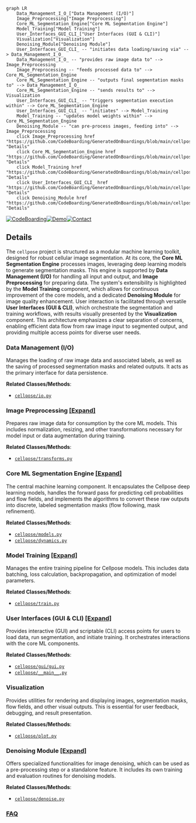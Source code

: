 ```mermaid
graph LR
    Data_Management_I_O_["Data Management (I/O)"]
    Image_Preprocessing["Image Preprocessing"]
    Core_ML_Segmentation_Engine["Core ML Segmentation Engine"]
    Model_Training["Model Training"]
    User_Interfaces_GUI_CLI_["User Interfaces (GUI & CLI)"]
    Visualization["Visualization"]
    Denoising_Module["Denoising Module"]
    User_Interfaces_GUI_CLI_ -- "initiates data loading/saving via" --> Data_Management_I_O_
    Data_Management_I_O_ -- "provides raw image data to" --> Image_Preprocessing
    Image_Preprocessing -- "feeds processed data to" --> Core_ML_Segmentation_Engine
    Core_ML_Segmentation_Engine -- "outputs final segmentation masks to" --> Data_Management_I_O_
    Core_ML_Segmentation_Engine -- "sends results to" --> Visualization
    User_Interfaces_GUI_CLI_ -- "triggers segmentation execution within" --> Core_ML_Segmentation_Engine
    User_Interfaces_GUI_CLI_ -- "initiates" --> Model_Training
    Model_Training -- "updates model weights within" --> Core_ML_Segmentation_Engine
    Denoising_Module -- "can pre-process images, feeding into" --> Image_Preprocessing
    click Image_Preprocessing href "https://github.com/CodeBoarding/GeneratedOnBoardings/blob/main/cellpose/Image_Preprocessing.md" "Details"
    click Core_ML_Segmentation_Engine href "https://github.com/CodeBoarding/GeneratedOnBoardings/blob/main/cellpose/Core_ML_Segmentation_Engine.md" "Details"
    click Model_Training href "https://github.com/CodeBoarding/GeneratedOnBoardings/blob/main/cellpose/Model_Training.md" "Details"
    click User_Interfaces_GUI_CLI_ href "https://github.com/CodeBoarding/GeneratedOnBoardings/blob/main/cellpose/User_Interfaces_GUI_CLI_.md" "Details"
    click Denoising_Module href "https://github.com/CodeBoarding/GeneratedOnBoardings/blob/main/cellpose/Denoising_Module.md" "Details"
```

[![CodeBoarding](https://img.shields.io/badge/Generated%20by-CodeBoarding-9cf?style=flat-square)](https://github.com/CodeBoarding/GeneratedOnBoardings)[![Demo](https://img.shields.io/badge/Try%20our-Demo-blue?style=flat-square)](https://www.codeboarding.org/demo)[![Contact](https://img.shields.io/badge/Contact%20us%20-%20contact@codeboarding.org-lightgrey?style=flat-square)](mailto:contact@codeboarding.org)

## Details

The `cellpose` project is structured as a modular machine learning toolkit, designed for robust cellular image segmentation. At its core, the **Core ML Segmentation Engine** processes images, leveraging deep learning models to generate segmentation masks. This engine is supported by **Data Management (I/O)** for handling all input and output, and **Image Preprocessing** for preparing data. The system's extensibility is highlighted by the **Model Training** component, which allows for continuous improvement of the core models, and a dedicated **Denoising Module** for image quality enhancement. User interaction is facilitated through versatile **User Interfaces (GUI & CLI)**, which orchestrate the segmentation and training workflows, with results visually presented by the **Visualization** component. This architecture emphasizes a clear separation of concerns, enabling efficient data flow from raw image input to segmented output, and providing multiple access points for diverse user needs.

### Data Management (I/O)
Manages the loading of raw image data and associated labels, as well as the saving of processed segmentation masks and related outputs. It acts as the primary interface for data persistence.


**Related Classes/Methods**:

- <a href="https://github.com/MouseLand/cellpose/blob/main/cellpose/io.py" target="_blank" rel="noopener noreferrer">`cellpose/io.py`</a>


### Image Preprocessing [[Expand]](./Image_Preprocessing.md)
Prepares raw image data for consumption by the core ML models. This includes normalization, resizing, and other transformations necessary for model input or data augmentation during training.


**Related Classes/Methods**:

- <a href="https://github.com/MouseLand/cellpose/blob/main/cellpose/transforms.py" target="_blank" rel="noopener noreferrer">`cellpose/transforms.py`</a>


### Core ML Segmentation Engine [[Expand]](./Core_ML_Segmentation_Engine.md)
The central machine learning component. It encapsulates the Cellpose deep learning models, handles the forward pass for predicting cell probabilities and flow fields, and implements the algorithms to convert these raw outputs into discrete, labeled segmentation masks (flow following, mask refinement).


**Related Classes/Methods**:

- <a href="https://github.com/MouseLand/cellpose/blob/main/cellpose/models.py" target="_blank" rel="noopener noreferrer">`cellpose/models.py`</a>
- <a href="https://github.com/MouseLand/cellpose/blob/main/cellpose/dynamics.py" target="_blank" rel="noopener noreferrer">`cellpose/dynamics.py`</a>


### Model Training [[Expand]](./Model_Training.md)
Manages the entire training pipeline for Cellpose models. This includes data batching, loss calculation, backpropagation, and optimization of model parameters.


**Related Classes/Methods**:

- <a href="https://github.com/MouseLand/cellpose/blob/main/cellpose/train.py" target="_blank" rel="noopener noreferrer">`cellpose/train.py`</a>


### User Interfaces (GUI & CLI) [[Expand]](./User_Interfaces_GUI_CLI_.md)
Provides interactive (GUI) and scriptable (CLI) access points for users to load data, run segmentation, and initiate training. It orchestrates interactions with the core ML components.


**Related Classes/Methods**:

- <a href="https://github.com/MouseLand/cellpose/blob/main/cellpose/gui/gui.py" target="_blank" rel="noopener noreferrer">`cellpose/gui/gui.py`</a>
- <a href="https://github.com/MouseLand/cellpose/blob/main/cellpose/__main__.py" target="_blank" rel="noopener noreferrer">`cellpose/__main__.py`</a>


### Visualization
Provides utilities for rendering and displaying images, segmentation masks, flow fields, and other visual outputs. This is essential for user feedback, debugging, and result presentation.


**Related Classes/Methods**:

- <a href="https://github.com/MouseLand/cellpose/blob/main/cellpose/plot.py" target="_blank" rel="noopener noreferrer">`cellpose/plot.py`</a>


### Denoising Module [[Expand]](./Denoising_Module.md)
Offers specialized functionalities for image denoising, which can be used as a pre-processing step or a standalone feature. It includes its own training and evaluation routines for denoising models.


**Related Classes/Methods**:

- <a href="https://github.com/MouseLand/cellpose/blob/main/cellpose/denoise.py" target="_blank" rel="noopener noreferrer">`cellpose/denoise.py`</a>




### [FAQ](https://github.com/CodeBoarding/GeneratedOnBoardings/tree/main?tab=readme-ov-file#faq)